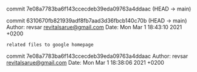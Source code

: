 commit 7e08a7783ba6f143ccecdeb39eda09763a4ddaac (HEAD -> main)

commit 6310670fb821939adf8fb7aad3d36fbcb140c70b (HEAD -> main)
Author: revsar <revitalsarue@gmail.com>
Date:   Mon Mar 1 18:43:10 2021 +0200

    related files to google homepage

commit 7e08a7783ba6f143ccecdeb39eda09763a4ddaac
Author: revsar <revitalsarue@gmail.com>
Date:   Mon Mar 1 18:38:06 2021 +0200

